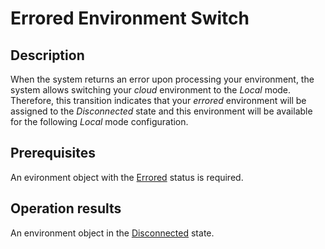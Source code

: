 # Errored Environment Switch
## Description
When the system returns an error upon processing your environment, the system allows switching your *cloud* environment to the *Local* mode. Therefore, this transition indicates that your *errored* environment will be assigned to the *Disconnected* state and this environment will be available for the following *Local*  mode configuration.

## Prerequisites
An evironment object with the [Errored](s-h-errored.html) status is required.

## Operation results
An environment object in the [Disconnected](s-g-disconnected.html) state.
